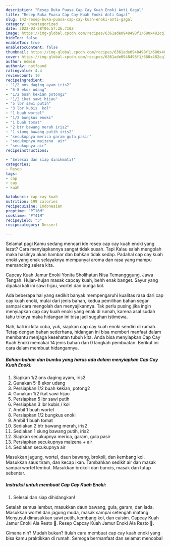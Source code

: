 ```yaml
---
description: "Resep Buka Puasa Cap Cay Kuah Enoki Anti Gagal"
title: "Resep Buka Puasa Cap Cay Kuah Enoki Anti Gagal"
slug: 142-resep-buka-puasa-cap-cay-kuah-enoki-anti-gagal
category: Uncategorized
date: 2022-03-28T06:57:26.710Z
image: https://img-global.cpcdn.com/recipes/6361ade0948498f1/680x482cq70/cap-cay-kuah-enoki-foto-resep-utama.jpg
hideToc: false
enableToc: true
enableTocContent: false
thumbnail: https://img-global.cpcdn.com/recipes/6361ade0948498f1/680x482cq70/cap-cay-kuah-enoki-foto-resep-utama.jpg
cover: https://img-global.cpcdn.com/recipes/6361ade0948498f1/680x482cq70/cap-cay-kuah-enoki-foto-resep-utama.jpg
author: Admin
authorAv: notfound
ratingvalue: 4.4
reviewcount: 10
recipeingredient:
- "1/2 ons daging ayam iris2"
- "5-8 ekor udang"
- "1/2 buah kekian potong2"
- "1/2 ikat sawi hijau"
- "5 lbr sawi putih"
- "3 lbr kubis  kol"
- "1 buah wortel"
- "1/2 bungkus enoki"
- "1 buah tomat"
- "2 btr bawang merah iris2"
- "1 siung bawang putih iris2"
- "secukupnya merica garam gula pasir"
- "secukupnya maizena  air"
- "secukupnya air"
recipeinstructions:

- "Selesai dan siap dinikmati!"
categories:
- Resep
tags:
- cap
- cay
- kuah

katakunci: cap cay kuah 
nutrition: 199 calories
recipecuisine: Indonesian
preptime: "PT16M"
cooktime: "PT41M"
recipeyield: "3"
recipecategory: Dessert

---
```



Selamat pagi Kamu sedang mencari ide resep cap cay kuah enoki yang lezat? Cara menyiapkannya sangat tidak susah. Tapi Kalau salah mengolah maka hasilnya akan hambar dan bahkan tidak sedap. Padahal cap cay kuah enoki yang enak selayaknya mempunyai aroma dan rasa yang mampu memancing selera kita.


Capcay Kuah Jamur Enoki Yonita Sholihatun Nisa Temangggung, Jawa Tengah. Hujan-hujan masak capcay kuah, behh enak banget. Sayur yang dipakai kali ini sawi hijau, wortel dan bunga kol.

Ada beberapa hal yang sedikit banyak mempengaruhi kualitas rasa dari cap cay kuah enoki, mulai dari jenis bahan, kedua pemilihan bahan segar sampai cara mengolah dan menyajikannya. Tak perlu pusing jika ingin menyiapkan cap cay kuah enoki yang enak di rumah, karena asal sudah tahu triknya maka hidangan ini bisa jadi suguhan istimewa.


Nah, kali ini kita coba, yuk, siapkan cap cay kuah enoki sendiri di rumah. Tetap dengan bahan sederhana, hidangan ini bisa memberi manfaat dalam membantu menjaga kesehatan tubuh kita. Anda bisa menyiapkan Cap Cay Kuah Enoki memakai 14 jenis bahan dan 0 langkah pembuatan. Berikut ini cara dalam membuat hidangannya.

<!--inarticleads1-->

##### Bahan-bahan dan bumbu yang harus ada dalam menyiapkan Cap Cay Kuah Enoki:

1. Siapkan 1/2 ons daging ayam, iris2
1. Gunakan 5-8 ekor udang
1. Persiapkan 1/2 buah kekian, potong2
1. Gunakan 1/2 ikat sawi hijau
1. Persiapkan 5 lbr sawi putih
1. Persiapkan 3 lbr kubis / kol
1. Ambil 1 buah wortel
1. Persiapkan 1/2 bungkus enoki
1. Ambil 1 buah tomat
1. Sediakan 2 btr bawang merah, iris2
1. Sediakan 1 siung bawang putih, iris2
1. Siapkan secukupnya merica, garam, gula pasir
1. Persiapkan secukupnya maizena + air
1. Sediakan secukupnya air


Masukkan jagung, wortel, daun bawang, brokoli, dan kembang kol. Masukkan saus tiram, dan kecap ikan. Tambahkan sedikit air dan masak sampai wortel lembut. Masukkan brokoli dan buncis, masak dan tutup sebentar. 

<!--inarticleads2-->

##### Instruksi untuk membuat Cap Cay Kuah Enoki:


1. Selesai dan siap dihidangkan!

Setelah semua lembut, masukkan daun bawang, gula, garam, dan lada. Masukkan wortel dan jagung muda, masak sampai setengah matang. Menyusul dimasukkan sawi putih, kembang kol, dan caisim. Capcay Kuah Jamur Enoki Ala Resto 🥘. Resep Capcay Kuah Jamur Enoki Ala Resto 🥘. 

Gimana nih? Mudah bukan? Itulah cara membuat cap cay kuah enoki yang bisa kamu praktikkan di rumah. Semoga bermanfaat dan selamat mencoba!
